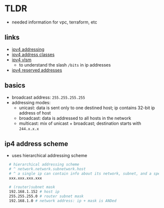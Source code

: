 # TLDR

- needed information for vpc, terraform, etc

## links

- [ipv4 addressing](https://www.tutorialspoint.com/ipv4/ipv4_addressing.htm)
- [ipv4 address classes](https://www.tutorialspoint.com/ipv4/ipv4_address_classes.htm)
- [ipv4 vlsm](https://www.tutorialspoint.com/ipv4/ipv4_vlsm.htm)
  - to understand the slash `/bits` in ip addresses
- [ipv4 reserved addresses](https://www.tutorialspoint.com/ipv4/ipv4_reserved_addresses.htm)

## basics

- broadcast address: `255.255.255.255`
- addressing modes:
  - unicast: data is sent only to one destined host; ip contains 32-bit ip address of host
  - broadcast: data is addressed to all hosts in the network
  - multicast: mix of unicast + broadcast; destination starts with `244.x.x.x`

## ip4 address scheme

- uses hierarchical addressing scheme

```sh
  # hierarchical addressing scheme
  # ^ network.network.subnetwork.host
  # ^ a single ip can contain info about its network, subnet, and a specific host
  xxx.xxx.xxx.xxx

  # (router)subnet mask
  192.168.1.152 # host ip
  255.255.255.0 # router subnet mask
  192.168.1.0 # network address: ip + mask is ANDed


```
